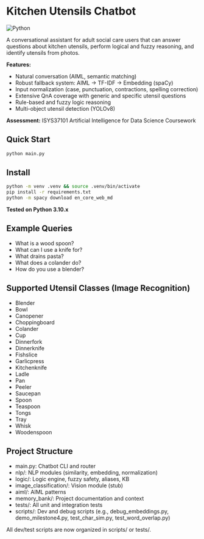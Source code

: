 # Kitchen Utensils Chatbot

![Python](https://img.shields.io/badge/python-3.10-blue)

A conversational assistant for adult social care users that can answer questions about kitchen utensils, perform logical and fuzzy reasoning, and identify utensils from photos.

**Features:**
- Natural conversation (AIML, semantic matching)
- Robust fallback system: AIML → TF-IDF → Embedding (spaCy)
- Input normalization (case, punctuation, contractions, spelling correction)
- Extensive QnA coverage with generic and specific utensil questions
- Rule-based and fuzzy logic reasoning
- Multi-object utensil detection (YOLOv8)

**Assessment:** ISYS37101 Artificial Intelligence for Data Science Coursework

## Quick Start
```bash
python main.py
```

## Install
```bash
python -m venv .venv && source .venv/bin/activate
pip install -r requirements.txt
python -m spacy download en_core_web_md
```

**Tested on Python 3.10.x**

## Example Queries
- What is a wood spoon?
- What can I use a knife for?
- What drains pasta?
- What does a colander do?
- How do you use a blender?

## Supported Utensil Classes (Image Recognition)
- Blender
- Bowl
- Canopener
- Choppingboard
- Colander
- Cup
- Dinnerfork
- Dinnerknife
- Fishslice
- Garlicpress
- Kitchenknife
- Ladle
- Pan
- Peeler
- Saucepan
- Spoon
- Teaspoon
- Tongs
- Tray
- Whisk
- Woodenspoon

## Project Structure
- main.py: Chatbot CLI and router
- nlp/: NLP modules (similarity, embedding, normalization)
- logic/: Logic engine, fuzzy safety, aliases, KB
- image_classification/: Vision module (stub)
- aiml/: AIML patterns
- memory_bank/: Project documentation and context
- tests/: All unit and integration tests
- scripts/: Dev and debug scripts (e.g., debug_embeddings.py, demo_milestone4.py, test_char_sim.py, test_word_overlap.py)

All dev/test scripts are now organized in scripts/ or tests/.